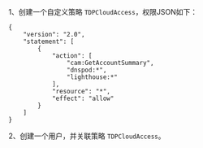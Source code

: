 
1、创建一个自定义策略 `TDPCloudAccess`，权限JSON如下：

```
{
    "version": "2.0",
    "statement": [
        {
            "action": [
                "cam:GetAccountSummary",
                "dnspod:*",
                "lighthouse:*"
            ],
            "resource": "*",
            "effect": "allow"
        }
    ]
}
```

2、创建一个用户，并关联策略 `TDPCloudAccess`。
